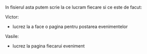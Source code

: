In fisierul asta putem scrie la ce lucram fiecare si ce este de facut:

Victor:
- lucrez la a face o pagina pentru postarea evenimentelor

Vasile:
- lucrez la pagina fiecarui eveniment
